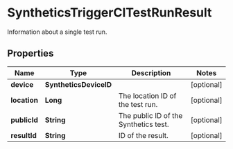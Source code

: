 # SyntheticsTriggerCITestRunResult

Information about a single test run.

## Properties

| Name         | Type                   | Description                           | Notes      |
| ------------ | ---------------------- | ------------------------------------- | ---------- |
| **device**   | **SyntheticsDeviceID** |                                       | [optional] |
| **location** | **Long**               | The location ID of the test run.      | [optional] |
| **publicId** | **String**             | The public ID of the Synthetics test. | [optional] |
| **resultId** | **String**             | ID of the result.                     | [optional] |
